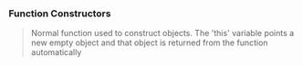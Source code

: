 ### Function Constructors
> Normal function used to construct objects. 
> The 'this' variable points a new empty object and that object is returned from the function automatically